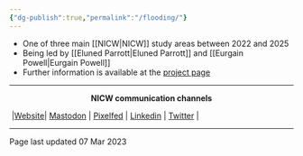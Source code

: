 ```yaml
---
{"dg-publish":true,"permalink":"/flooding/"}
---
```


- One of three main [[NICW\|NICW]] study areas between 2022 and 2025
- Being led by [[Eluned Parrott\|Eluned Parrott]] and [[Eurgain Powell\|Eurgain Powell]]
- Further information is available at the [project page](https://nationalinfrastructurecommission.wales/flooding/)

***
<p style="text-align: center;font-weight:bold";>NICW communication channels</p>

󠁧 |[Website](https://nationalinfrastructurecommission.wales)| [Mastodon](https://toot.wales/@NICW) | [Pixelfed](https://pix.toot.wales/NICW) | [Linkedin](https://www.linkedin.com/company/26268509/) | [Twitter](https://twitter.com/InfraCommCymru) |
***

Page last updated 07 Mar 2023
